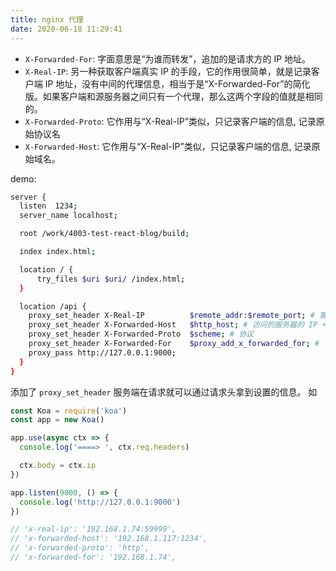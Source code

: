 ```yaml
---
title: nginx 代理
date: 2020-06-18 11:29:41
---
```


- `X-Forwarded-For`: 字面意思是“为谁而转发”，追加的是请求方的 IP 地址。
- `X-Real-IP`: 另一种获取客户端真实 IP 的手段，它的作用很简单，就是记录客户端 IP 地址，没有中间的代理信息，相当于是“X-Forwarded-For”的简化版。如果客户端和源服务器之间只有一个代理，那么这两个字段的值就是相同的。
- `X-Forwarded-Proto`: 它作用与“X-Real-IP”类似，只记录客户端的信息, 记录原始协议名
- `X-Forwarded-Host`: 它作用与“X-Real-IP”类似，只记录客户端的信息, 记录原始域名。

demo:

```bash
server {
  listen  1234;
  server_name localhost;

  root /work/4003-test-react-blog/build;

  index index.html;

  location / {
      try_files $uri $uri/ /index.html;
  }

  location /api {
    proxy_set_header X-Real-IP          $remote_addr:$remote_port; # 客户端真实 IP + PORT
    proxy_set_header X-Forwarded-Host   $http_host; # 访问的服务器的 IP + PORT
    proxy_set_header X-Forwarded-Proto  $scheme; # 协议
    proxy_set_header X-Forwarded-For    $proxy_add_x_forwarded_for; #
    proxy_pass http://127.0.0.1:9000;
  }
}
```

添加了 `proxy_set_header` 服务端在请求就可以通过请求头拿到设置的信息。 如

```js
const Koa = require('koa')
const app = new Koa()

app.use(async ctx => {
  console.log('====> ', ctx.req.headers)

  ctx.body = ctx.ip
})

app.listen(9000, () => {
  console.log('http://127.0.0.1:9000')
})

// 'x-real-ip': '192.168.1.74:59999',
// 'x-forwarded-host': '192.168.1.117:1234',
// 'x-forwarded-proto': 'http',
// 'x-forwarded-for': '192.168.1.74',
```

<!-- server {
  listen  1234;
  server_name localhost;

  root /Users/guosw/Desktop/temp/http_study/www/conf/http; #服务默认启动目录
  index  index.html index.htm; #默认访问文件

  location / {

     # proxy_pass http://127.0.0.1:4040;
  }

  location /api {
    proxy_set_header X-Real-IP          $remote_addr:$remote_port; # 客户端真实 IP + PORT
    proxy_set_header X-Forwarded-Host   $http_host; # 访问的服务器的 IP + PORT
    proxy_set_header X-Forwarded-Proto  $scheme; # 协议
    proxy_set_header X-Forwarded-For    $proxy_add_x_forwarded_for; #
    proxy_pass http://127.0.0.1:9000;
  }
}


'x-real-ip': '192.168.1.74:59999',
'x-forwarded-host': '192.168.1.117:1234',
'x-forwarded-proto': 'http',
'x-forwarded-for': '192.168.1.74', -->
